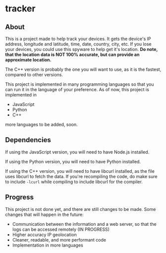 # tracker

## About
This is a project made to help track your devices. It gets the device's IP address, longitude and latitude, time, date, country, city, etc.
If you lose your devices, you could use this spyware to help get it's location.
**Do note, that the location data is NOT 100% accurate, but can provide an approximate location.**

The C++ version is probably the one you will want to use, as it is the fastest, compared to other versions.

This project is implemented in many programming languages so that you can run it in the language of your preference.
As of now, this project is implemented in
- JavaScript
- Python
- C++

more languages to be added, soon.

## Dependencies
If using the JavaScript version, you will need to have Node.js installed.

If using the Python version, you will need to have Python installed.

If using the C++ version, you will need to have libcurl installed, as the file uses libcurl to fetch the data. If you're recompiling the code, do make sure to include `-lcurl` while compiling to include libcurl for the compiler.

## Progress
This project is not done yet, and there are still changes to be made.
Some changes that will happen in the future:
- Communication between the information and a web server, so that the logs can be accessed remotely (IN PROGRESS)
- Higher accuracy IP geolocation
- Cleaner, readable, and more performant code
- Implementation in more languages
